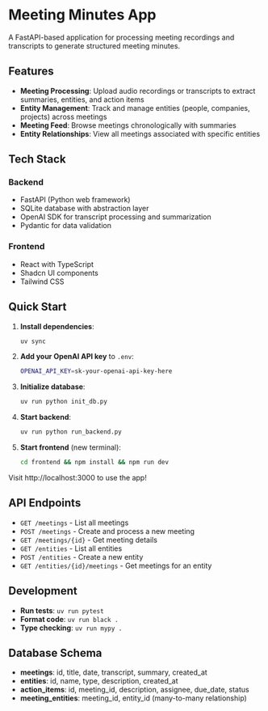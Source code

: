 # Meeting Minutes App

A FastAPI-based application for processing meeting recordings and transcripts to generate structured meeting minutes.

## Features

- **Meeting Processing**: Upload audio recordings or transcripts to extract summaries, entities, and action items
- **Entity Management**: Track and manage entities (people, companies, projects) across meetings
- **Meeting Feed**: Browse meetings chronologically with summaries
- **Entity Relationships**: View all meetings associated with specific entities

## Tech Stack

### Backend
- FastAPI (Python web framework)
- SQLite database with abstraction layer
- OpenAI SDK for transcript processing and summarization
- Pydantic for data validation

### Frontend
- React with TypeScript
- Shadcn UI components
- Tailwind CSS

## Quick Start

1. **Install dependencies**:
   ```bash
   uv sync
   ```

2. **Add your OpenAI API key** to `.env`:
   ```bash
   OPENAI_API_KEY=sk-your-openai-api-key-here
   ```

3. **Initialize database**:
   ```bash
   uv run python init_db.py
   ```

4. **Start backend**:
   ```bash
   uv run python run_backend.py
   ```

5. **Start frontend** (new terminal):
   ```bash
   cd frontend && npm install && npm run dev
   ```

Visit http://localhost:3000 to use the app!

## API Endpoints

- `GET /meetings` - List all meetings
- `POST /meetings` - Create and process a new meeting
- `GET /meetings/{id}` - Get meeting details
- `GET /entities` - List all entities
- `POST /entities` - Create a new entity
- `GET /entities/{id}/meetings` - Get meetings for an entity

## Development

- **Run tests**: `uv run pytest`
- **Format code**: `uv run black .`
- **Type checking**: `uv run mypy .`

## Database Schema

- **meetings**: id, title, date, transcript, summary, created_at
- **entities**: id, name, type, description, created_at
- **action_items**: id, meeting_id, description, assignee, due_date, status
- **meeting_entities**: meeting_id, entity_id (many-to-many relationship)